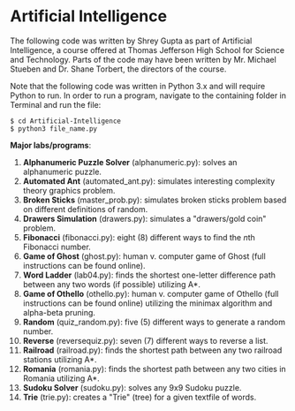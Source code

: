 Artificial Intelligence
=======================
The following code was written by Shrey Gupta as part of Artificial Intelligence, a course offered at Thomas Jefferson High School for Science and Technology. Parts of the code may have been written by Mr. Michael Stueben and Dr. Shane Torbert, the directors of the course.

Note that the following code was written in Python 3.x and will require Python to run. In order to run a program, navigate to the containing folder in Terminal and run the file:

```
$ cd Artificial-Intelligence
$ python3 file_name.py
```

**Major labs/programs**:

1. **Alphanumeric Puzzle Solver** (alphanumeric.py): solves an alphanumeric puzzle.
2. **Automated Ant** (automated_ant.py): simulates interesting complexity theory graphics problem.
3. **Broken Sticks** (master_prob.py): simulates broken sticks problem based on different definitions of random.
4. **Drawers Simulation** (drawers.py): simulates a "drawers/gold coin" problem.
5. **Fibonacci** (fibonacci.py): eight (8) different ways to find the *n*th Fibonacci number.
6. **Game of Ghost** (ghost.py): human v. computer game of Ghost (full instructions can be found online).
7. **Word Ladder** (lab04.py): finds the shortest one-letter difference path between any two words (if possible) utilizing A*.
8. **Game of Othello** (othello.py): human v. computer game of Othello (full instructions can be found online) utilizing the minimax algorithm and alpha-beta pruning.
9. **Random** (quiz_random.py): five (5) different ways to generate a random number.
10. **Reverse** (reversequiz.py): seven (7) different ways to reverse a list.
11. **Railroad** (railroad.py): finds the shortest path between any two railroad stations utilizing A*.
12. **Romania** (romania.py): finds the shortest path between any two cities in Romania utilizing A*.
13. **Sudoku Solver** (sudoku.py): solves any 9x9 Sudoku puzzle.
14. **Trie** (trie.py): creates a "Trie" (tree) for a given textfile of words.
